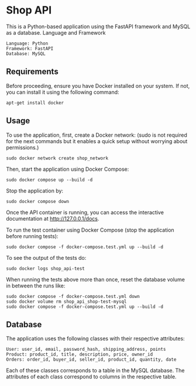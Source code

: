 # Shop API

This is a Python-based application using the FastAPI framework and MySQL as a database.
Language and Framework

    Language: Python
    Framework: FastAPI
    Database: MySQL

## Requirements

Before proceeding, ensure you have Docker installed on your system. If not, you can install it using the following command:

    apt-get install docker

## Usage

To use the application, first, create a Docker network:
(sudo is not required for the next commands but it enables a quick setup without worrying about permissions.)
    
    sudo docker network create shop_network

Then, start the application using Docker Compose:

    sudo docker compose up --build -d

Stop the application by:

    sudo docker compose down

Once the API container is running, you can access the interactive documentation at http://127.0.0.1/docs.

To run the test container using Docker Compose (stop the application before running tests):

    sudo docker compose -f docker-compose.test.yml up --build -d

To see the output of the tests do:

    sudo docker logs shop_api-test

When running the tests above more than once, reset the database volume in between the runs like:

    sudo docker compose -f docker-compose.test.yml down
    sudo docker volume rm shop_api_shop-test-mysql
    sudo docker compose -f docker-compose.test.yml up --build -d
    
## Database

The application uses the following classes with their respective attributes:

    User: user_id, email, password_hash, shipping_address, points
    Product: product_id, title, description, price, owner_id
    Orders: order_id, buyer_id, seller_id, product_id, quantity, date

Each of these classes corresponds to a table in the MySQL database. The attributes of each class correspond to columns in the respective table.